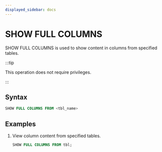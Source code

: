 ```yaml
---
displayed_sidebar: docs
---
```


# SHOW FULL COLUMNS

SHOW FULL COLUMNS is used to show content in columns from specified tables.

:::tip

This operation does not require privileges.

:::

## Syntax

```sql
SHOW FULL COLUMNS FROM <tbl_name>
```

## Examples

1. View column content from specified tables.  

    ```sql
    SHOW FULL COLUMNS FROM tbl;
    ```
